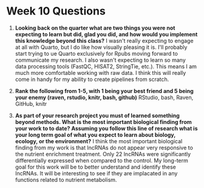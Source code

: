 # Week 10 Questions


1.  **Looking back on the quarter what are two things you were not expecting to learn but did, glad you did, and how would you implement this knowledge beyond this class?**
I wasn't really expecting to engage at all with Quarto, but I do like how visually pleasing it is. I'll probably start trying to ue Quarto exclusively for Rpubs moving forward to communicate my research. I also wasn't expecting to learn so many data processing tools (FastQC, HISAT2, StringTie, etc.). This means I am much more comfortable working with raw data. I think this will really come in handy for my ability to create pipelines from scratch.  

2.  **Rank the following from 1-5, with 1 being your best friend and 5 being your enemy (raven, rstudio, knitr, bash, github)**
RStudio, bash, Raven, GitHub, knitr

3.  **As part of your research project you must of learned something beyond methods. What is the most important biological finding from your work to to date? Assuming you follow this line of research what is your long term goal of what you expect to learn about biology, ecology, or the environment?**
I think the most important biological finding from my work is that lncRNAs do not appear very responsive to the nutrient enrichment treatment. Only 22 lncRNAs were significantly differentially expressed when compared to the control. My long-term goal for this work will be to better understand and identify these lncRNAs. It will be interesting to see if they are implacated in any functions related to nutrient metabolism. 